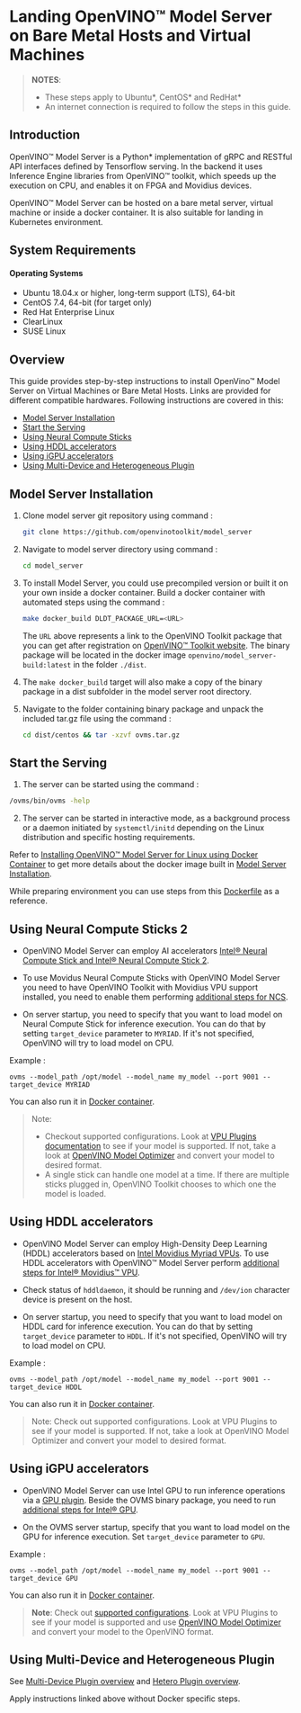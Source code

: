 # Landing OpenVINO&trade; Model Server on Bare Metal Hosts and Virtual Machines

> **NOTES**:
> * These steps apply to Ubuntu*, CentOS* and RedHat*
> * An internet connection is required to follow the steps in this guide.

## Introduction
OpenVINO&trade; Model Server is a Python* implementation of gRPC and RESTful API interfaces defined by Tensorflow serving. In the backend it uses Inference Engine libraries from OpenVINO&trade; toolkit, which speeds up the execution on CPU, and enables it on FPGA and Movidius devices.

OpenVINO&trade; Model Server can be hosted on a bare metal server, virtual machine or inside a docker container. It is also suitable for landing in Kubernetes environment.

## System Requirements

#### Operating Systems 

* Ubuntu 18.04.x or higher, long-term support (LTS), 64-bit
* CentOS 7.4, 64-bit (for target only)
* Red Hat Enterprise Linux
* ClearLinux
* SUSE Linux

## Overview
This guide provides step-by-step instructions to install OpenVino&trade; Model Server on Virtual Machines or Bare Metal Hosts. Links are provided for different compatible hardwares. Following instructions are covered in this:
- <a href="#model-server-installation">Model Server Installation</a>
- <a href="#start-the-serving">Start the Serving</a>
- <a href="#using-ncs2">Using Neural Compute Sticks</a>
- <a href="#using-hddl">Using HDDL accelerators</a>
- <a href="#using-igpu">Using iGPU accelerators</a>
- <a href="#using-plugin">Using Multi-Device and Heterogeneous Plugin</a>

## Model Server Installation<a name="model-server-installation"></a>
1. Clone model server git repository using command :
   ```Bash
   git clone https://github.com/openvinotoolkit/model_server
   ```

2. Navigate to model server directory using command :
   ```Bash
   cd model_server
   ```
3. To install Model Server, you could use precompiled version or built it on your own inside a docker container. Build a docker container with automated steps using the command :
   ```Bash
   make docker_build DLDT_PACKAGE_URL=<URL>
   ````
   The `URL` above represents a link to the OpenVINO Toolkit package that you can get after  registration on [OpenVINO&trade; Toolkit website](https://software.intel.com/en-us/openvino-toolkit/choose-download). The binary package will be located in the docker image `openvino/model_server-build:latest` in the folder `./dist`.

4. The `make docker_build` target will also make a copy of the binary package in a dist subfolder in the model server root directory.

5. Navigate to the folder containing binary package and unpack the included tar.gz file using the command :
   ```Bash
   cd dist/centos && tar -xzvf ovms.tar.gz
   ```

## Start the Serving<a name="start-the-serving"></a>
1. The server can be started using the command : 
```Bash
/ovms/bin/ovms -help
```
2. The server can be started in interactive mode, as  a background process or a daemon initiated by ```systemctl/initd``` depending on the Linux distribution and specific hosting requirements.

Refer to [Installing OpenVINO&trade; Model Server for Linux using Docker Container](./docker_container.md) to get more details about the docker image built in <a href="#model-server-installation">Model Server Installation</a>.

While preparing environment you can use steps from this [Dockerfile](https://github.com/openvinotoolkit/model_server/blob/main/Dockerfile.centos) as a reference.

## Using Neural Compute Sticks 2<a name="using-ncs2"></a>

* OpenVINO Model Server can employ AI accelerators [Intel® Neural Compute Stick and Intel® Neural Compute Stick 2](https://software.intel.com/content/www/us/en/develop/hardware/neural-compute-stick.html).

* To use Movidus Neural Compute Sticks with OpenVINO Model Server you need to have OpenVINO Toolkit with Movidius VPU support installed, you need to enable them performing [additional steps for NCS](https://docs.openvinotoolkit.org/latest/openvino_docs_install_guides_installing_openvino_linux.html).

* On server startup, you need to specify that you want to load model on Neural Compute Stick for inference execution. You can do that by setting `target_device` parameter to `MYRIAD`. If it's not specified, OpenVINO will try to load model on CPU.

Example :
```
ovms --model_path /opt/model --model_name my_model --port 9001 --target_device MYRIAD
```
You can also run it in [Docker container](./docker_container.md).

>Note:
>* Checkout supported configurations. Look at [VPU Plugins documentation](https://docs.openvinotoolkit.org/latest/openvino_docs_IE_DG_supported_plugins_VPU.html) to see if your model is supported. If not, take a look at [OpenVINO Model Optimizer](https://software.intel.com/en-us/articles/OpenVINO-ModelOptimizer) and convert your model to desired format.
>* A single stick can handle one model at a time. If there are multiple sticks plugged in, OpenVINO Toolkit chooses to which one the model is loaded.

## Using HDDL accelerators<a name="using-hddl"></a>
- OpenVINO Model Server can employ High-Density Deep Learning (HDDL) accelerators based on [Intel Movidius Myriad VPUs](https://www.intel.ai/intel-movidius-myriad-vpus/#gs.xrw7cj). To use HDDL accelerators with OpenVINO&trade; Model Server perform [additional steps for Intel® Movidius™ VPU](https://docs.openvinotoolkit.org/latest/openvino_docs_install_guides_installing_openvino_linux.html).

- Check status of `hddldaemon`, it should be running and `/dev/ion` character device is present on the host.

- On server startup, you need to specify that you want to load model on HDDL card for inference execution. You can do that by setting `target_device` parameter to `HDDL`. If it's not specified, OpenVINO will try to load model on CPU.

Example :
```
ovms --model_path /opt/model --model_name my_model --port 9001 --target_device HDDL
```
You can also run it in [Docker container](./docker_container.md).

>Note: Check out supported configurations. Look at VPU Plugins to see if your model is supported. If not, take a look at OpenVINO Model Optimizer and convert your model to desired format.

## Using iGPU accelerators<a name="using-igpu"></a>
- OpenVINO Model Server can use Intel GPU to run inference operations via a [GPU plugin](https://docs.openvinotoolkit.org/latest/openvino_docs_IE_DG_supported_plugins_CL_DNN.html). Beside the OVMS binary package, you need to run [additional steps for Intel® GPU](https://docs.openvinotoolkit.org/latest/openvino_docs_install_guides_installing_openvino_linux.html#additional-GPU-steps).


- On the OVMS server startup, specify that you want to load model on
the GPU for inference execution. Set `target_device` parameter to `GPU`.

Example :
```
ovms --model_path /opt/model --model_name my_model --port 9001 --target_device GPU
```

You can also run it in [Docker container](./docker_container.md).

>**Note**: Check out [supported configurations](https://docs.openvinotoolkit.org/latest/_docs_IE_DG_supported_plugins_Supported_Devices.html).
Look at VPU Plugins to see if your model is supported and use [OpenVINO Model Optimizer](https://software.intel.com/en-us/articles/OpenVINO-ModelOptimizer) and convert your model to the OpenVINO format.

## Using Multi-Device and Heterogeneous Plugin<a name="using-plugin"></a>

See [Multi-Device Plugin overview](./docker_container.md#multiplugin) and [Hetero Plugin overview](./docker_container.md#heteroplugin).<br>

Apply instructions linked above without Docker specific steps.

